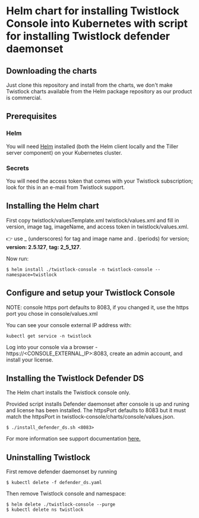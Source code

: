 # Helm chart for installing Twistlock Console into Kubernetes with script for installing Twistlock defender daemonset 

## Downloading the charts

Just clone this repository and install from the charts, we don't make Twistlock charts available from the Helm package repository as our product is commercial.

## Prerequisites

### Helm 

You will need [Helm](https://helm.sh/) installed (both the Helm client locally and the Tiller server component) on your Kubernetes cluster. 

### Secrets

You will need the access token that comes with your Twistlock subscription; look for this in an e-mail from Twistlock support.

## Installing the Helm chart

First copy twistlock/valuesTemplate.xml twistlock/values.xml 
and fill in version, image tag, imageName, and  access token in twistlock/values.xml.

:point_right: use _ (underscores) for tag and image name and . (periods) for version; **version: 2.5.127**, **tag: 2_5_127**.

Now run:

	$ helm install ./twistlock-console -n twistlock-console --namespace=twistlock

	
## Configure and setup your Twistlock Console

NOTE: console https port defaults to 8083, if you changed it, use the https port you chose in console/values.xml

You can see your console external IP address with:

	kubectl get service -n twistlock
	
Log into your console via a browser - https://<CONSOLE_EXTERNAL_IP>:8083, create an admin account, and install your license.  

## Installing the Twistlock Defender DS

The Helm chart installs the Twistlock console only.  

Provided script installs Defender daemonset after console is up and runing and license has been installed.  The httpsPort defaults to 8083 but it must match the httpsPort in twistlock-console/charts/console/values.json.

	$ ./install_defender_ds.sh <8083>

For more information see support documentation [here.](https://docs.twistlock.com/docs/latest/install/install_kubernetes.html#_install_defender)

## Uninstalling Twistlock

First remove defender daemonset by running

	$ kubectl delete -f defender_ds.yaml

Then remove Twistlock console and namespace:

	$ helm delete ./twistlock-console --purge
	$ kubectl delete ns twistlock 
